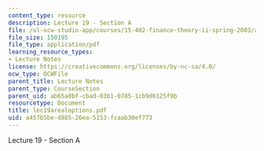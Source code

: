 ```yaml
---
content_type: resource
description: Lecture 19 - Section A
file: /ol-ocw-studio-app/courses/15-402-finance-theory-ii-spring-2003/a457b5bed88526ea5153fcaab30ef773_lec19arealoptions.pdf
file_size: 150195
file_type: application/pdf
learning_resource_types:
- Lecture Notes
license: https://creativecommons.org/licenses/by-nc-sa/4.0/
ocw_type: OCWFile
parent_title: Lecture Notes
parent_type: CourseSection
parent_uid: ab65a0bf-cbad-03b1-0785-1cb9d6125f9b
resourcetype: Document
title: lec19arealoptions.pdf
uid: a457b5be-d885-26ea-5153-fcaab30ef773
---
```

Lecture 19 - Section A